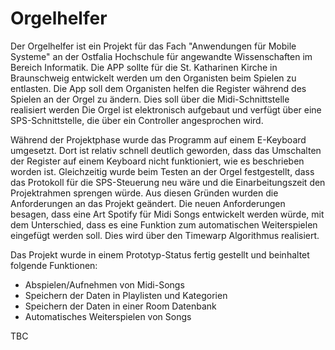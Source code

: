 # Orgelhelfer
Der Orgelhelfer ist ein Projekt für das Fach "Anwendungen für Mobile Systeme" an der Ostfalia Hochschule für angewandte Wissenschaften 
im Bereich Informatik. Die APP sollte für die St. Katharinen Kirche in Braunschweig entwickelt werden um den Organisten beim Spielen zu entlasten.
Die App soll dem Organisten helfen die Register während des Spielen an der Orgel zu ändern. Dies soll über die Midi-Schnittstelle realisiert werden
Die Orgel ist elektronisch aufgebaut und verfügt über eine SPS-Schnittstelle, die über ein Controller angesprochen wird.

Während der Projektphase wurde das Programm auf einem E-Keyboard umgesetzt. Dort ist relativ schnell deutlich geworden, dass das Umschalten 
der Register auf einem Keyboard nicht funktioniert, wie es beschrieben worden ist. Gleichzeitig wurde beim Testen an der Orgel festgestellt,
dass das Protokoll für die SPS-Steuerung neu wäre und die Einarbeitungszeit den Projektrahmen sprengen würde.
Aus diesen Gründen wurden die Anforderungen an das Projekt geändert. Die neuen Anforderungen besagen, dass eine Art Spotify für Midi Songs 
entwickelt werden würde, mit dem Unterschied, dass es eine Funktion zum automatischen Weiterspielen eingefügt werden soll. Dies wird
über den Timewarp Algorithmus realisiert. 

Das Projekt wurde in einem Prototyp-Status fertig gestellt und beinhaltet folgende Funktionen:
* Abspielen/Aufnehmen von Midi-Songs
* Speichern der Daten in Playlisten und Kategorien
* Speichern der Daten in einer Room Datenbank
* Automatisches Weiterspielen von Songs


TBC
